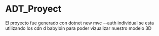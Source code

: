 # ADT_Proyect
El proyecto fue generado con dotnet new mvc --auth individual
se esta utilizando los cdn d babyloin para poder vizualizar nuestro modelo 3D
<head>  
 <script src="https://cdn.babylonjs.com/babylon.js"></script>
 <script src="https://cdn.babylonjs.com/babylon.max.js"></script>
</head>
